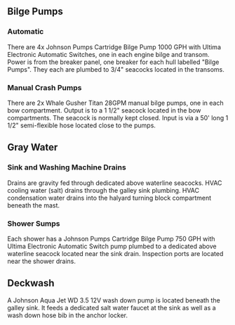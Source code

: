 ## Bilge Pumps
### Automatic
There are 4x Johnson Pumps Cartridge Bilge Pump 1000 GPH with Ultima Electronic Automatic Switches, one in each engine bilge and transom. Power is from the breaker panel, one breaker for each hull labelled "Bilge Pumps". They each are plumbed to 3/4" seacocks located in the transoms.
### Manual Crash Pumps
There are 2x Whale Gusher Titan 28GPM manual bilge pumps, one in each bow compartment. Output is to a 1 1/2" seacock located in the bow compartments. The seacock is normally kept closed. Input is via a 50' long 1 1/2" semi-flexible hose located close to the pumps.
## Gray Water
### Sink and Washing Machine Drains
Drains are gravity fed through dedicated above waterline seacocks. HVAC cooling water (salt) drains through the galley sink plumbing. HVAC condensation water drains into the halyard turning block compartment beneath the mast.
### Shower Sumps
Each shower has a Johnson Pumps Cartridge Bilge Pump 750 GPH with Ultima Electronic Automatic Switch pump plumbed to a dedicated above waterline seacock located near the sink drain.  Inspection ports are located near the shower drains.
## Deckwash
A Johnson Aqua Jet WD 3.5 12V wash down pump is located beneath the galley sink. It feeds a dedicated salt water faucet at the sink as well as a wash down hose bib in the anchor locker.